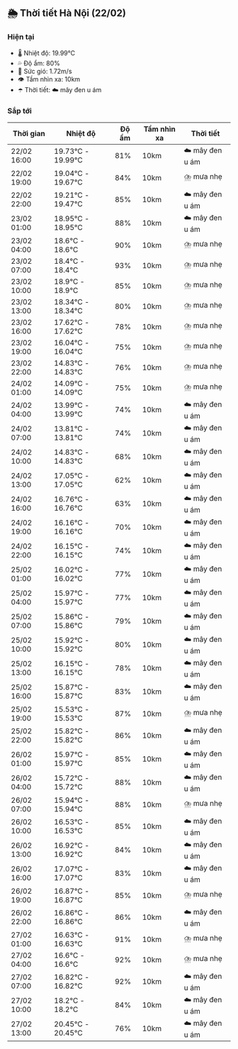 ## 🌦️ Thời tiết Hà Nội (22/02)

### Hiện tại

- 🌡️ Nhiệt độ: 19.99℃
- 💦 Độ ẩm: 80%
- 💨 Sức gió: 1.72m/s
- 👁️ Tầm nhìn xa: 10km
- ☂️ Thời tiết: ☁️ mây đen u ám

### Sắp tới

| Thời gian | Nhiệt độ | Độ ẩm | Tầm nhìn xa | Thời tiết |
| --- | --- | --- | --- | --- |
| 22/02 16:00 | 19.73℃ - 19.99℃ | 81% | 10km | ☁️ mây đen u ám |
| 22/02 19:00 | 19.04℃ - 19.67℃ | 84% | 10km | ⛈️ mưa nhẹ |
| 22/02 22:00 | 19.21℃ - 19.47℃ | 85% | 10km | ☁️ mây đen u ám |
| 23/02 01:00 | 18.95℃ - 18.95℃ | 88% | 10km | ☁️ mây đen u ám |
| 23/02 04:00 | 18.6℃ - 18.6℃ | 90% | 10km | ⛈️ mưa nhẹ |
| 23/02 07:00 | 18.4℃ - 18.4℃ | 93% | 10km | ⛈️ mưa nhẹ |
| 23/02 10:00 | 18.9℃ - 18.9℃ | 85% | 10km | ⛈️ mưa nhẹ |
| 23/02 13:00 | 18.34℃ - 18.34℃ | 80% | 10km | ⛈️ mưa nhẹ |
| 23/02 16:00 | 17.62℃ - 17.62℃ | 78% | 10km | ⛈️ mưa nhẹ |
| 23/02 19:00 | 16.04℃ - 16.04℃ | 75% | 10km | ⛈️ mưa nhẹ |
| 23/02 22:00 | 14.83℃ - 14.83℃ | 76% | 10km | ⛈️ mưa nhẹ |
| 24/02 01:00 | 14.09℃ - 14.09℃ | 75% | 10km | ⛈️ mưa nhẹ |
| 24/02 04:00 | 13.99℃ - 13.99℃ | 74% | 10km | ☁️ mây đen u ám |
| 24/02 07:00 | 13.81℃ - 13.81℃ | 74% | 10km | ☁️ mây đen u ám |
| 24/02 10:00 | 14.83℃ - 14.83℃ | 68% | 10km | ☁️ mây đen u ám |
| 24/02 13:00 | 17.05℃ - 17.05℃ | 62% | 10km | ☁️ mây đen u ám |
| 24/02 16:00 | 16.76℃ - 16.76℃ | 63% | 10km | ☁️ mây đen u ám |
| 24/02 19:00 | 16.16℃ - 16.16℃ | 70% | 10km | ☁️ mây đen u ám |
| 24/02 22:00 | 16.15℃ - 16.15℃ | 74% | 10km | ☁️ mây đen u ám |
| 25/02 01:00 | 16.02℃ - 16.02℃ | 77% | 10km | ☁️ mây đen u ám |
| 25/02 04:00 | 15.97℃ - 15.97℃ | 77% | 10km | ☁️ mây đen u ám |
| 25/02 07:00 | 15.86℃ - 15.86℃ | 79% | 10km | ☁️ mây đen u ám |
| 25/02 10:00 | 15.92℃ - 15.92℃ | 80% | 10km | ☁️ mây đen u ám |
| 25/02 13:00 | 16.15℃ - 16.15℃ | 78% | 10km | ☁️ mây đen u ám |
| 25/02 16:00 | 15.87℃ - 15.87℃ | 83% | 10km | ☁️ mây đen u ám |
| 25/02 19:00 | 15.53℃ - 15.53℃ | 87% | 10km | ⛈️ mưa nhẹ |
| 25/02 22:00 | 15.82℃ - 15.82℃ | 86% | 10km | ☁️ mây đen u ám |
| 26/02 01:00 | 15.97℃ - 15.97℃ | 85% | 10km | ☁️ mây đen u ám |
| 26/02 04:00 | 15.72℃ - 15.72℃ | 88% | 10km | ☁️ mây đen u ám |
| 26/02 07:00 | 15.94℃ - 15.94℃ | 88% | 10km | ⛈️ mưa nhẹ |
| 26/02 10:00 | 16.53℃ - 16.53℃ | 85% | 10km | ☁️ mây đen u ám |
| 26/02 13:00 | 16.92℃ - 16.92℃ | 84% | 10km | ☁️ mây đen u ám |
| 26/02 16:00 | 17.07℃ - 17.07℃ | 83% | 10km | ☁️ mây đen u ám |
| 26/02 19:00 | 16.87℃ - 16.87℃ | 85% | 10km | ⛈️ mưa nhẹ |
| 26/02 22:00 | 16.86℃ - 16.86℃ | 86% | 10km | ☁️ mây đen u ám |
| 27/02 01:00 | 16.63℃ - 16.63℃ | 91% | 10km | ⛈️ mưa nhẹ |
| 27/02 04:00 | 16.6℃ - 16.6℃ | 92% | 10km | ⛈️ mưa nhẹ |
| 27/02 07:00 | 16.82℃ - 16.82℃ | 92% | 10km | ☁️ mây đen u ám |
| 27/02 10:00 | 18.2℃ - 18.2℃ | 84% | 10km | ☁️ mây đen u ám |
| 27/02 13:00 | 20.45℃ - 20.45℃ | 76% | 10km | ☁️ mây đen u ám |

